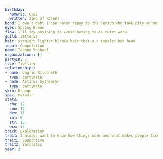 ```yaml
---
birthday:
  numeric: 6/22
  written: 22nd of Korent
bond: I owe a debt I can never repay to the person who took pity on me.
eyes: Spring Green
flaw: I'll say anything to avoid having to do extra work.
guild: Jettenia
hair: straight lighter blonde hair that's a tousled bed head
ideal: Competition
name: Iasono Ynshael
organizations: []
partyID: 7
race: Tiefling
relationships:
- name: Ungris Riluaneth
  type: partymate
- name: Astinus Sythaeryn
  type: partymate
skin: Orange
spec: Paladin
stats:
  cha: 12
  con: 14
  dex: 11
  int: 6
  str: 15
  wis: 14
track: Exploration
trait: I always want to know how things work and what makes people tick.
trait1: Supportive
trait2: Sarcastic
year: 2
---
```

